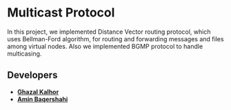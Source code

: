 # Multicast Protocol

In this project, we implemented Distance Vector routing protocol, which uses Bellman-Ford algorithm, for routing and forwarding messages and files among virtual nodes. Also we implemented BGMP protocol to handle multicasing.


## Developers

* [**Ghazal Kalhor**](https://github.com/kalhorghazal)
* [**Amin Baqershahi**](https://github.com/aminb7)
